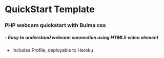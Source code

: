 # QuickStart Template
### PHP webcam quickstart with Bulma css
##### - Easy to understand webcam connection using HTML5 video element
- Includes Profile, deployable to Heroku

